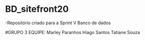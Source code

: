 # BD_sitefront20
-Repositório criado para a Sprint V  Banco de dados

#GRUPO 3
EQUIPE:
Marley Paranhos
Hiago Santos
Tatiane Souza

